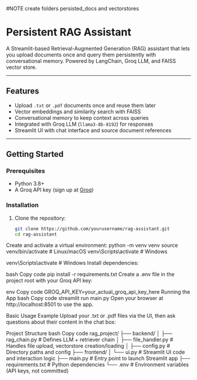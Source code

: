 #NOTE
create folders persisted_docs and vectorstores

# Persistent RAG Assistant

A Streamlit-based Retrieval-Augmented Generation (RAG) assistant that lets you upload documents once and query them persistently with conversational memory. Powered by LangChain, Groq LLM, and FAISS vector store.

---

## Features

- Upload `.txt` or `.pdf` documents once and reuse them later
- Vector embeddings and similarity search with FAISS
- Conversational memory to keep context across queries
- Integrated with Groq LLM (`llama3-8b-8192`) for responses
- Streamlit UI with chat interface and source document references

---

## Getting Started

### Prerequisites

- Python 3.8+
- A Groq API key (sign up at [Groq](https://www.groq.com))

### Installation

1. Clone the repository:

   ```bash
   git clone https://github.com/yourusername/rag-assistant.git
   cd rag-assistant

Create and activate a virtual environment:
python -m venv venv
source venv/bin/activate   # Linux/macOS
venv\Scripts\activate      # Windows


venv\Scripts\activate      # Windows
Install dependencies:

bash
Copy code
pip install -r requirements.txt
Create a .env file in the project root with your Groq API key:

env
Copy code
GROQ_API_KEY=your_actual_groq_api_key_here
Running the App
bash
Copy code
streamlit run main.py
Open your browser at http://localhost:8501 to use the app.

Basic Usage Example
Upload your .txt or .pdf files via the UI, then ask questions about their content in the chat box:

Project Structure
bash
Copy code
rag_project/
├── backend/
│   ├── rag_chain.py          # Defines LLM + retriever chain
│   ├── file_handler.py       # Handles file upload, vectorstore creation/loading
│   ├── config.py             # Directory paths and config
├── frontend/
│   └── ui.py                 # Streamlit UI code and interaction logic
├── main.py                   # Entry point to launch Streamlit app
├── requirements.txt          # Python dependencies
└── .env                      # Environment variables (API keys, not committed)
